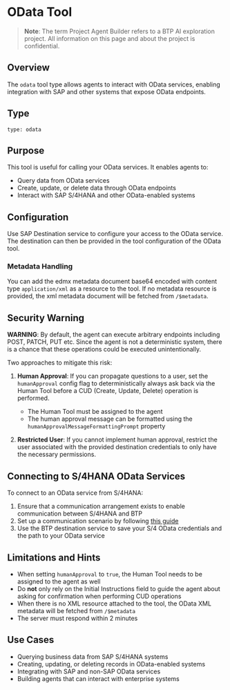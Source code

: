 # OData Tool

> **Note**: The term Project Agent Builder refers to a BTP AI exploration project. All information on this page and about the project is confidential.

## Overview

The `odata` tool type allows agents to interact with OData services, enabling integration with SAP and other systems that expose OData endpoints.

## Type

```
type: odata
```

## Purpose

This tool is useful for calling your OData services. It enables agents to:
- Query data from OData services
- Create, update, or delete data through OData endpoints
- Interact with SAP S/4HANA and other OData-enabled systems

## Configuration

Use SAP Destination service to configure your access to the OData service. The destination can then be provided in the tool configuration of the OData tool.

### Metadata Handling

You can add the edmx metadata document base64 encoded with content type `application/xml` as a resource to the tool. If no metadata resource is provided, the xml metadata document will be fetched from `/$metadata`.

## Security Warning

**WARNING**: By default, the agent can execute arbitrary endpoints including POST, PATCH, PUT etc. Since the agent is not a deterministic system, there is a chance that these operations could be executed unintentionally.

Two approaches to mitigate this risk:

1. **Human Approval**: If you can propagate questions to a user, set the `humanApproval` config flag to deterministically always ask back via the Human Tool before a CUD (Create, Update, Delete) operation is performed. 
   - The Human Tool must be assigned to the agent
   - The human approval message can be formatted using the `humanApprovalMessageFormattingPrompt` property

2. **Restricted User**: If you cannot implement human approval, restrict the user associated with the provided destination credentials to only have the necessary permissions.

## Connecting to S/4HANA OData Services

To connect to an OData service from S/4HANA:

1. Ensure that a communication arrangement exists to enable communication between S/4HANA and BTP
2. Set up a communication scenario by following [this guide](https://help.sap.com/docs/SAP_S4HANA_CLOUD/4fc8d03390c342da8a60f8ee387bca1a/4efaa144b2864db3b49db54242581620.html)
3. Use the BTP destination service to save your S/4 OData credentials and the path to your OData service

## Limitations and Hints

- When setting `humanApproval` to `true`, the Human Tool needs to be assigned to the agent as well
- Do **not** only rely on the Initial Instructions field to guide the agent about asking for confirmation when performing CUD operations
- When there is no XML resource attached to the tool, the OData XML metadata will be fetched from `/$metadata`
- The server must respond within 2 minutes

## Use Cases

- Querying business data from SAP S/4HANA systems
- Creating, updating, or deleting records in OData-enabled systems
- Integrating with SAP and non-SAP OData services
- Building agents that can interact with enterprise systems 